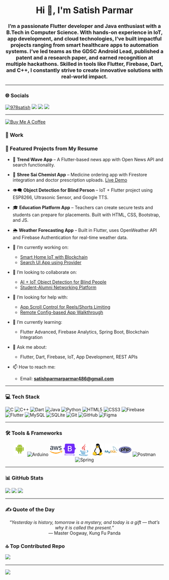 
<h1 align="center">Hi 👋, I'm Satish Parmar</h1>
<h3 align="center">
I’m a passionate Flutter developer and Java enthusiast with a B.Tech in Computer Science. With hands-on experience in IoT, app development, and cloud technologies, I’ve built impactful projects ranging from smart healthcare apps to automation systems. I’ve led teams as the GDSC Android Lead, published a patent and a research paper, and earned recognition at multiple hackathons. Skilled in tools like Flutter, Firebase, Dart, and C++, I constantly strive to create innovative solutions with real-world impact.
</h3>

---

### 🌐 Socials
<p align="left">
  <a href="https://twitter.com/978satish" target="_blank"><img src="https://img.shields.io/twitter/follow/978satish?logo=twitter&style=for-the-badge" alt="978satish" /></a>
  <a href="mailto:satishparmarparmar486@gmail.com"><img src="https://img.shields.io/badge/Gmail-satishparmarparmar486@gmail.com-red?style=for-the-badge&logo=gmail&logoColor=white"/></a>
  <a href="https://www.linkedin.com/in/satish-parmar-8021a5245/"><img src="https://img.shields.io/badge/LinkedIn-Satish%20Parmar-blue?style=for-the-badge&logo=linkedin&logoColor=white"/></a>
  <a href="https://satishparmar1.github.io/Portfolio/"><img src="https://img.shields.io/badge/Portfolio-Visit-blueviolet?style=for-the-badge&logo=githubpages&logoColor=white"/></a>
</p>

---

<a href="https://www.buymeacoffee.com/invite/SatishParmar1" target="_blank">
  <img src="https://img.shields.io/badge/Buy%20Me%20a%20Coffee-Support%20My%20Work-yellow?style=for-the-badge&logo=buy-me-a-coffee&logoColor=black" alt="Buy Me A Coffee"/>
</a>

### 🚀 Work

### 📱 Featured Projects from My Resume
- 📰 **Trend Wave App** – A Flutter-based news app with Open News API and search functionality.
- 💊 **Shree Sai Chemist App** – Medicine ordering app with Firestore integration and doctor prescription uploads. [Live Demo](https://bit.ly/shreesaichemist)
- 👁️‍🗨️ **Object Detection for Blind Person** – IoT + Flutter project using ESP8266, Ultrasonic Sensor, and Google TTS.
- 🎓 **Education Platform App** – Teachers can create secure tests and students can prepare for placements. Built with HTML, CSS, Bootstrap, and JS.
- 🌦️ **Weather Forecasting App** – Built in Flutter, uses OpenWeather API and Firebase Authentication for real-time weather data.
- 🔭 I’m currently working on:
  - [Smart Home IoT with Blockchain](https://github.com/SatishParmar1)
  - [Search UI App using Provider](https://github.com/SatishParmar1)

- 👯 I’m looking to collaborate on:
  - [AI + IoT Object Detection for Blind People](https://github.com/SatishParmar1)
  - [Student-Alumni Networking Platform](https://github.com/SatishParmar1)

- 🤝 I’m looking for help with:
  - [App Scroll Control for Reels/Shorts Limiting](https://github.com/SatishParmar1)
  - [Remote Config-based App Walkthrough](https://github.com/SatishParmar1)

- 🌱 I’m currently learning:
  - Flutter Advanced, Firebase Analytics, Spring Boot, Blockchain Integration

- 💬 Ask me about:
  - Flutter, Dart, Firebase, IoT, App Development, REST APIs

- 📫 How to reach me:
  - Email: **satishparmarparmar486@gmail.com**

---

### 💻 Tech Stack
![C](https://img.shields.io/badge/c-%2300599C.svg?style=for-the-badge&logo=c&logoColor=white)
![C++](https://img.shields.io/badge/c++-%2300599C.svg?style=for-the-badge&logo=c%2B%2B&logoColor=white)
![Dart](https://img.shields.io/badge/dart-%230175C2.svg?style=for-the-badge&logo=dart&logoColor=white)
![Java](https://img.shields.io/badge/java-%23ED8B00.svg?style=for-the-badge&logo=openjdk&logoColor=white)
![Python](https://img.shields.io/badge/python-3670A0?style=for-the-badge&logo=python&logoColor=ffdd54)
![HTML5](https://img.shields.io/badge/html5-%23E34F26.svg?style=for-the-badge&logo=html5&logoColor=white)
![CSS3](https://img.shields.io/badge/css3-%231572B6.svg?style=for-the-badge&logo=css3&logoColor=white)
![Firebase](https://img.shields.io/badge/firebase-%23039BE5.svg?style=for-the-badge&logo=firebase)
![Flutter](https://img.shields.io/badge/Flutter-%2302569B.svg?style=for-the-badge&logo=Flutter&logoColor=white)
![MySQL](https://img.shields.io/badge/mysql-4479A1.svg?style=for-the-badge&logo=mysql&logoColor=white)
![SQLite](https://img.shields.io/badge/sqlite-%2307405e.svg?style=for-the-badge&logo=sqlite&logoColor=white)
![Git](https://img.shields.io/badge/git-%23F05033.svg?style=for-the-badge&logo=git&logoColor=white)
![GitHub](https://img.shields.io/badge/github-%23121011.svg?style=for-the-badge&logo=github&logoColor=white)
![Figma](https://img.shields.io/badge/figma-%23F24E1E.svg?style=for-the-badge&logo=figma&logoColor=white)

---

### 🛠️ Tools & Frameworks
<p align="center">
  <img src="https://raw.githubusercontent.com/devicons/devicon/master/icons/android/android-original-wordmark.svg" width="40" height="40" alt="Android"/>
  <img src="https://cdn.worldvectorlogo.com/logos/arduino-1.svg" width="40" height="40" alt="Arduino"/>
  <img src="https://raw.githubusercontent.com/devicons/devicon/master/icons/amazonwebservices/amazonwebservices-original-wordmark.svg" width="40" height="40" alt="AWS"/>
  <img src="https://raw.githubusercontent.com/devicons/devicon/master/icons/bootstrap/bootstrap-plain-wordmark.svg" width="40" height="40" alt="Bootstrap"/>
  <img src="https://raw.githubusercontent.com/devicons/devicon/master/icons/java/java-original.svg" width="40" height="40" alt="Java"/>
  <img src="https://raw.githubusercontent.com/devicons/devicon/master/icons/linux/linux-original.svg" width="40" height="40" alt="Linux"/>
  <img src="https://raw.githubusercontent.com/devicons/devicon/master/icons/mysql/mysql-original-wordmark.svg" width="40" height="40" alt="MySQL"/>
  <img src="https://raw.githubusercontent.com/devicons/devicon/master/icons/php/php-original.svg" width="40" height="40" alt="PHP"/>
  <img src="https://www.vectorlogo.zone/logos/getpostman/getpostman-icon.svg" width="40" height="40" alt="Postman"/>
  <img src="https://www.vectorlogo.zone/logos/springio/springio-icon.svg" width="40" height="40" alt="Spring"/>
</p>

---

### 📊 GitHub Stats
![](https://github-readme-stats.vercel.app/api?username=SatishParmar1&theme=dark&hide_border=false&include_all_commits=true&count_private=true)
![](https://nirzak-streak-stats.vercel.app/?user=SatishParmar1&theme=dark&hide_border=false)
![](https://github-readme-stats.vercel.app/api/top-langs/?username=SatishParmar1&theme=dark&hide_border=false&layout=compact)

---

### ✍️ Quote of the Day
<p align="center"><em>“Yesterday is history, tomorrow is a mystery, and today is a gift — that’s why it is called the present.”</em><br/>— Master Oogway, Kung Fu Panda</p>

### 🔝 Top Contributed Repo
![](https://github-contributor-stats.vercel.app/api?username=SatishParmar1&limit=5&theme=dark&combine_all_yearly_contributions=true)

---
[![](https://visitcount.itsvg.in/api?id=SatishParmar1&icon=0&color=0)](https://visitcount.itsvg.in)

